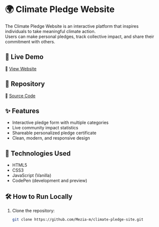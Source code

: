 # 🌍 Climate Pledge Website

The Climate Pledge Website is an interactive platform that inspires individuals to take meaningful climate action.  
Users can make personal pledges, track collective impact, and share their commitment with others.

## 🚀 Live Demo
🔗 [View Website](https://codepen.io/climate_coder/full/raOYpNR)

## 📂 Repository
🔗 [Source Code](https://github.com/Mezia-m/climate-pledge-site)

## ✨ Features
- Interactive pledge form with multiple categories
- Live community impact statistics
- Shareable personalized pledge certificate
- Clean, modern, and responsive design

## 📌 Technologies Used
- HTML5  
- CSS3  
- JavaScript (Vanilla)  
- CodePen (development and preview)

## 🛠 How to Run Locally
1. Clone the repository:  
   ```bash
   git clone https://github.com/Mezia-m/climate-pledge-site.git

